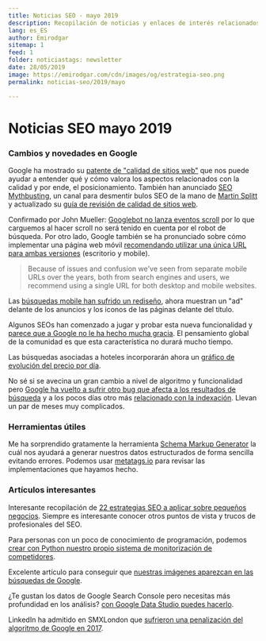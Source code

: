 ```yaml
---
title: Noticias SEO - mayo 2019
description: Recopilación de noticias y enlaces de interés relacionados con el SEO y Marketing digital
lang: es_ES
author: Emirodgar
sitemap: 1
feed: 1
folder: noticiastags: newsletter
date: 28/05/2019
image: https://emirodgar.com/cdn/images/og/estrategia-seo.png
permalink: noticias-seo/2019/mayo

---
```


# Noticias SEO mayo 2019

### Cambios y novedades en Google

Google ha mostrado su [patente de "calidad de sitios web"](https://patents.google.com/patent/US9031929B1/en) que nos puede ayudar a entender qué y cómo valora los aspectos relacionados con la calidad y por ende, el posicionamiento. También han anunciado [SEO Mythbusting](https://www.youtube.com/watch?v=zEEaq6F4Jio), un canal para desmentir bulos SEO de la mano de [Martin Splitt](https://twitter.com/g33konaut?lang=es) y actualizado su [guía de revisión de calidad de sitios web](https://static.googleusercontent.com/media/www.google.com/en//insidesearch/howsearchworks/assets/searchqualityevaluatorguidelines.pdf).

Confirmado por John Mueller: [Googlebot no lanza eventos scroll](https://twitter.com/JohnMu/status/1128375878000443394) por lo que carguemos al hacer scroll no será tenido en cuenta por el robot de búsqueda. Por otro lado, Google también se ha pronunciado sobre cómo implementar una página web móvil [recomendando utilizar una única URL para ambas versiones](https://webmasters.googleblog.com/2019/05/mobile-first-indexing-by-default-for.html) (escritorio y mobile).

> Because of issues and confusion we've seen from separate mobile URLs over the years, both from search engines and users, we recommend using a single URL for both desktop and mobile websites.

Las [búsquedas mobile han sufrido un rediseño](https://www.blog.google/products/search/new-design-google-search/), ahora muestran un "ad" delante de los anuncios y los iconos de las páginas delante del título.

<amp-img alt="Google mobile búsquedas actualización"
  src="https://storage.googleapis.com/gweb-uniblog-publish-prod/images/keyword_assets_1445x1720.max-1000x1000.jpg"
  width="1000"
  height="1000"
  layout="responsive">
</amp-img>

Algunos SEOs han comenzado a jugar y probar esta nueva funcionalidad y [parece que a Google no le ha hecho mucha gracia](https://twitter.com/dannysullivan/status/1133034130235486209?ref_src=twsrc%5Etfw%7Ctwcamp%5Etweetembed%7Ctwterm%5E1133034130235486209%7Ctwgr%5E393039363b74776565745f6d65646961&ref_url=https://courses.mariehaynes.com/search-news-you-can-use/episode-85-light-version/). El pensamiento global de la comunidad es que esta característica no durará mucho tiempo.

Las búsquedas asociadas a hoteles incorporarán ahora un [gráfico de evolución del precio por día](https://searchengineland.com/google-moves-hotel-pricing-chart-into-the-serp-317466).

No sé si se avecina un gran cambio a nivel de algoritmo y funcionalidad pero [Google ha vuelto a sufrir otro bug que afecta a los resultados de búsqueda](https://twitter.com/googlewmc/status/1131193175652032516) y a los pocos días otro más [relacionado con la indexación](https://searchengineland.com/google-has-fixed-the-indexing-issue-from-thursday-night-317484?). Llevan un par de meses muy complicados.

### Herramientas útiles

Me ha sorprendido gratamente la herramienta [Schema Markup Generator](https://technicalseo.com/tools/schema-markup-generator/) la cuál nos ayudará a generar nuestros datos estructurados de forma sencilla evitando errores. Podemos usar [metatags.io](https://metatags.io/) para revisar las implementaciones que hayamos hecho.

### Artículos interesantes

Interesante recopilación de [22 estrategias SEO a aplicar sobre pequeños negocios](https://www.bloggersideas.com/best-seo-strategy-for-small-businesses). Siempre es interesante conocer otros puntos de vista y trucos de profesionales del SEO.

Para personas con un poco de conocimiento de programación, podemos [crear con Python nuestro propio sistema de monitorización de competidores](https://www.searchenginejournal.com/spy-on-competitors-python-data-studio/306841/#close). 

Excelente artículo para conseguir que [nuestras imágenes aparezcan en las búsquedas de Google](https://www.upbuild.io/blog/featured-snippet-images/).

¿Te gustan los datos de Google Search Console pero necesitas más profundidad en los análisis? [con Google Data Studio puedes hacerlo](https://www.rubenvezzoli.online/manipulate-search-console-data-using-data-studio/).

LinkedIn ha admitido en SMXLondon que [sufrieron una penalización del algoritmo de Google en 2017](https://twitter.com/rustybrick/status/1132984705857597442?ref_src=twsrc%5Etfw%7Ctwcamp%5Etweetembed%7Ctwterm%5E1132984705857597442%7Ctwgr%5E393039363b74776565745f6d65646961&ref_url=https://courses.mariehaynes.com/search-news-you-can-use/episode-85-light-version/).
<!--stackedit_data:
eyJoaXN0b3J5IjpbNTIyOTg4MTgwLC02MzEwMDk4OTJdfQ==
-->